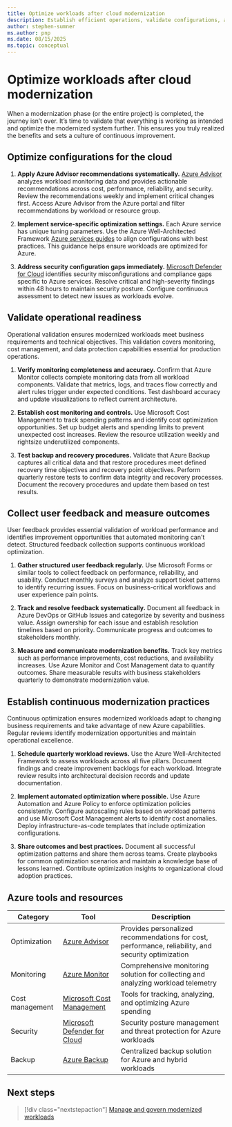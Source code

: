 ```yaml
---
title: Optimize workloads after cloud modernization
description: Establish efficient operations, validate configurations, and continuously improve modernized workloads in Azure
author: stephen-sumner
ms.author: pnp
ms.date: 08/15/2025
ms.topic: conceptual
---
```


# Optimize workloads after cloud modernization

When a modernization phase (or the entire project) is completed, the journey isn’t over. It’s time to validate that everything is working as intended and optimize the modernized system further. This ensures you truly realized the benefits and sets a culture of continuous improvement.

## Optimize configurations for the cloud

1. **Apply Azure Advisor recommendations systematically.** [Azure Advisor](/azure/advisor/advisor-overview) analyzes workload monitoring data and provides actionable recommendations across cost, performance, reliability, and security. Review the recommendations weekly and implement critical changes first. Access Azure Advisor from the Azure portal and filter recommendations by workload or resource group.

2. **Implement service-specific optimization settings.** Each Azure service has unique tuning parameters. Use the Azure Well-Architected Framework [Azure services guides](/azure/well-architected/service-guides/?product=popular) to align configurations with best practices. This guidance helps ensure workloads are optimized for Azure.

3. **Address security configuration gaps immediately.** [Microsoft Defender for Cloud](/azure/defender-for-cloud/review-security-recommendations) identifies security misconfigurations and compliance gaps specific to Azure services. Resolve critical and high-severity findings within 48 hours to maintain security posture. Configure continuous assessment to detect new issues as workloads evolve.

## Validate operational readiness

Operational validation ensures modernized workloads meet business requirements and technical objectives. This validation covers monitoring, cost management, and data protection capabilities essential for production operations.

1. **Verify monitoring completeness and accuracy.** Confirm that Azure Monitor collects complete monitoring data from all workload components. Validate that metrics, logs, and traces flow correctly and alert rules trigger under expected conditions. Test dashboard accuracy and update visualizations to reflect current architecture.

2. **Establish cost monitoring and controls.** Use Microsoft Cost Management to track spending patterns and identify cost optimization opportunities. Set up budget alerts and spending limits to prevent unexpected cost increases. Review the resource utilization weekly and rightsize underutilized components.

3. **Test backup and recovery procedures.** Validate that Azure Backup captures all critical data and that restore procedures meet defined recovery time objectives and recovery point objectives. Perform quarterly restore tests to confirm data integrity and recovery processes. Document the recovery procedures and update them based on test results.

## Collect user feedback and measure outcomes

User feedback provides essential validation of workload performance and identifies improvement opportunities that automated monitoring can't detect. Structured feedback collection supports continuous workload optimization.

1. **Gather structured user feedback regularly.** Use Microsoft Forms or similar tools to collect feedback on performance, reliability, and usability. Conduct monthly surveys and analyze support ticket patterns to identify recurring issues. Focus on business-critical workflows and user experience pain points.

2. **Track and resolve feedback systematically.** Document all feedback in Azure DevOps or GitHub Issues and categorize by severity and business value. Assign ownership for each issue and establish resolution timelines based on priority. Communicate progress and outcomes to stakeholders monthly.

3. **Measure and communicate modernization benefits.** Track key metrics such as performance improvements, cost reductions, and availability increases. Use Azure Monitor and Cost Management data to quantify outcomes. Share measurable results with business stakeholders quarterly to demonstrate modernization value.

## Establish continuous modernization practices

Continuous optimization ensures modernized workloads adapt to changing business requirements and take advantage of new Azure capabilities. Regular reviews identify modernization opportunities and maintain operational excellence.

1. **Schedule quarterly workload reviews.** Use the Azure Well-Architected Framework to assess workloads across all five pillars. Document findings and create improvement backlogs for each workload. Integrate review results into architectural decision records and update documentation.

2. **Implement automated optimization where possible.** Use Azure Automation and Azure Policy to enforce optimization policies consistently. Configure autoscaling rules based on workload patterns and use Microsoft Cost Management alerts to identify cost anomalies. Deploy infrastructure-as-code templates that include optimization configurations.

3. **Share outcomes and best practices.** Document all successful optimization patterns and share them across teams. Create playbooks for common optimization scenarios and maintain a knowledge base of lessons learned. Contribute optimization insights to organizational cloud adoption practices.

## Azure tools and resources

| Category | Tool | Description |
|----------|------|-------------|
| Optimization | [Azure Advisor](/azure/advisor/advisor-overview) | Provides personalized recommendations for cost, performance, reliability, and security optimization |
| Monitoring | [Azure Monitor](/azure/azure-monitor/overview) | Comprehensive monitoring solution for collecting and analyzing workload telemetry |
| Cost management | [Microsoft Cost Management](/azure/cost-management-billing/cost-management-billing-overview) | Tools for tracking, analyzing, and optimizing Azure spending |
| Security | [Microsoft Defender for Cloud](/azure/defender-for-cloud/defender-for-cloud-introduction) | Security posture management and threat protection for Azure workloads |
| Backup | [Azure Backup](/azure/backup/backup-overview) | Centralized backup solution for Azure and hybrid workloads |

## Next steps

> [!div class="nextstepaction"]
> [Manage and govern modernized workloads](/azure/cloud-adoption-framework/manage/)
